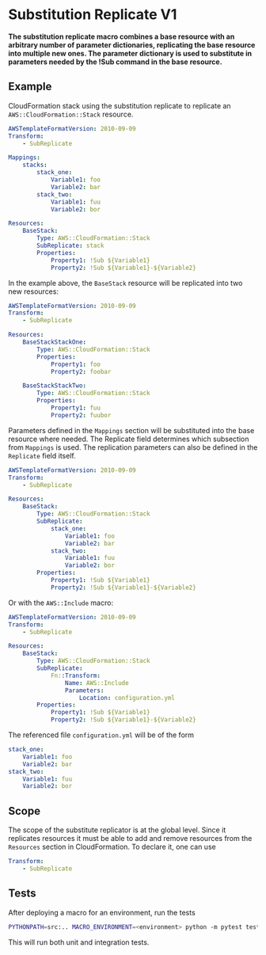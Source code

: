 # Substitution Replicate V1

__The substitution replicate macro combines a base resource with an arbitrary number of parameter dictionaries, replicating the base resource into multiple new ones. The parameter dictionary is used to substitute in parameters needed by the !Sub command in the base resource.__

## Example

CloudFormation stack using the substitution replicate to replicate an `AWS::CloudFormation::Stack` resource.

```yaml
AWSTemplateFormatVersion: 2010-09-09
Transform:
    - SubReplicate

Mappings:
    stacks:
        stack_one:
            Variable1: foo
            Variable2: bar
        stack_two:
            Variable1: fuu
            Variable2: bor

Resources:
    BaseStack:
        Type: AWS::CloudFormation::Stack
        SubReplicate: stack
        Properties:
            Property1: !Sub ${Variable1}
            Property2: !Sub ${Variable1}-${Variable2}
```

In the example above, the `BaseStack` resource will be replicated into two new resources:

```yaml
AWSTemplateFormatVersion: 2010-09-09
Transform:
    - SubReplicate

Resources:
    BaseStackStackOne:
        Type: AWS::CloudFormation::Stack
        Properties:
            Property1: foo
            Property2: foobar

    BaseStackStackTwo:
        Type: AWS::CloudFormation::Stack
        Properties:
            Property1: fuu
            Property2: fuubor
```

Parameters defined in the `Mappings` section will be substituted into the base resource where needed. The Replicate field determines which subsection from `Mappings` is used. The replication parameters can also be defined in the `Replicate` field itself.

```yaml
AWSTemplateFormatVersion: 2010-09-09
Transform:
    - SubReplicate

Resources:
    BaseStack:
        Type: AWS::CloudFormation::Stack
        SubReplicate:
            stack_one:
                Variable1: foo
                Variable2: bar
            stack_two:
                Variable1: fuu
                Variable2: bor
        Properties:
            Property1: !Sub ${Variable1}
            Property2: !Sub ${Variable1}-${Variable2}
```
 Or with the `AWS::Include` macro:

```yaml
AWSTemplateFormatVersion: 2010-09-09
Transform:
    - SubReplicate

Resources:
    BaseStack:
        Type: AWS::CloudFormation::Stack
        SubReplicate:
            Fn::Transform:
                Name: AWS::Include
                Parameters:
                    Location: configuration.yml
        Properties:
            Property1: !Sub ${Variable1}
            Property2: !Sub ${Variable1}-${Variable2}
```

The referenced file `configuration.yml` will be of the form

```yaml
stack_one:
    Variable1: foo
    Variable2: bar
stack_two:
    Variable1: fuu
    Variable2: bor
```

## Scope

The scope of the substitute replicator is at the global level. Since it replicates resources it must be able to add and remove resources from the `Resources` section in CloudFormation. To declare it, one can use

```yml
Transform:
    - SubReplicate
```

## Tests

After deploying a macro for an environment, run the tests

```bash
PYTHONPATH=src:.. MACRO_ENVIRONMENT=<environment> python -m pytest tests
```

This will run both unit and integration tests.